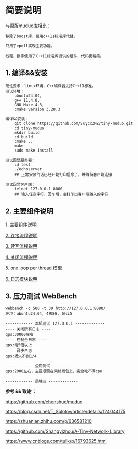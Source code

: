 # 简要说明

与原版muduo库相比：

    移除了boost库，使用c++11标准库代替。

    只用了epoll实现主要功能。

    线程，锁等使用了C++11标准库提供的组件，代码更精简。

## 1. 编译&&安装

    硬性要求：linux环境，C++编译器支持C++11标准。
    测试环境：
        ubuntu24.04,
        g++ 11.4.0,
        GNU Make 4.3,
        cmake version 3.28.3
    
    编译&&安装：
        git clone https://github.com/SuycxZMZ/tiny-muduo.git
        cd tiny-muduo
        mkdir build
        cd build
        cmake ..
        make 
        sudo make install

    测试回显服务器：
        cd test
        ./echoserver
        ## 正常安装的话已经开始打印信息了，并等待客户端连接

    测试回显客户端：
        telnet 127.0.0.1 8000
        ## 输入任意字符，回车后，会打印出客户端输入的字符

## 2. 主要组件说明

[1. 主要组件说明](docs/basicClass.md)

[2. 连接流程说明](docs/basicConnectModel.md)

[3. 读写流程说明](docs/basicReadWriteModel.md)

[4. 关闭流程说明](docs/basicCloseModel.md)

[5. one loop per thread 模型](docs/basicOneLoopPerThreadModel.md)

[6. 日志模块说明](docs/basiclog.md)

## 3. 压力测试 WebBench

    webbench -c 500 -t 30 http://127.0.0.1:8080/
    环境：ubuntu24.04, 4核8G, 6代i5

    ------------ 本机测试 127.0.0.1 -------------
    ---- 关闭所有日志 ----
    qps:30000左右
    ---- 控制台日志 ----
    qps:缩5倍以上
    ---- 异步日志 ----
    qps:损失不到1/4

    ------------ 公网测试 -------------
    qps:2000左右，主要瓶颈在网络发包上，完全吃不满cpu

    ------------ 局域网 -------------

**参考 && 致谢 ：**

https://github.com/chenshuo/muduo

https://blog.csdn.net/T_Solotov/article/details/124044175

https://zhuanlan.zhihu.com/p/636581210

https://github.com/Shangyizhou/A-Tiny-Network-Library

https://www.cnblogs.com/tuilk/p/16793625.html